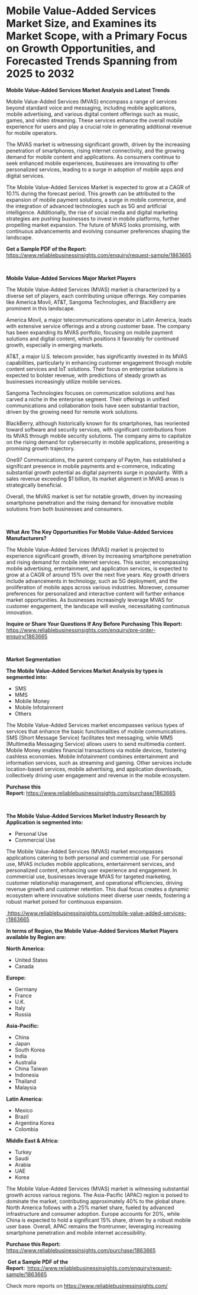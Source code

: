 <p><h1>Mobile Value-Added Services Market Size, and Examines its Market Scope, with a Primary Focus on Growth Opportunities, and Forecasted Trends Spanning from 2025 to 2032</h1></p><p><strong>Mobile Value-Added Services Market Analysis and Latest Trends</strong></p>
<p><p>Mobile Value-Added Services (MVAS) encompass a range of services beyond standard voice and messaging, including mobile applications, mobile advertising, and various digital content offerings such as music, games, and video streaming. These services enhance the overall mobile experience for users and play a crucial role in generating additional revenue for mobile operators.</p><p>The MVAS market is witnessing significant growth, driven by the increasing penetration of smartphones, rising internet connectivity, and the growing demand for mobile content and applications. As consumers continue to seek enhanced mobile experiences, businesses are innovating to offer personalized services, leading to a surge in adoption of mobile apps and digital services.</p><p>The Mobile Value-Added Services Market is expected to grow at a CAGR of 10.1% during the forecast period. This growth can be attributed to the expansion of mobile payment solutions, a surge in mobile commerce, and the integration of advanced technologies such as 5G and artificial intelligence. Additionally, the rise of social media and digital marketing strategies are pushing businesses to invest in mobile platforms, further propelling market expansion. The future of MVAS looks promising, with continuous advancements and evolving consumer preferences shaping the landscape.</p></p>
<p><strong>Get a Sample PDF of the Report:&nbsp;</strong> <a href="https://www.reliablebusinessinsights.com/enquiry/request-sample/1863665?utm_campaign=2633&utm_medium=2&utm_source=Github&utm_content=ia&utm_term=27032025&utm_id=mobile-value-added-services">https://www.reliablebusinessinsights.com/enquiry/request-sample/1863665</a></p>
<p>&nbsp;</p>
<p><strong>Mobile Value-Added Services Major Market Players</strong></p>
<p><p>The Mobile Value-Added Services (MVAS) market is characterized by a diverse set of players, each contributing unique offerings. Key companies like America Movil, AT&T, Sangoma Technologies, and BlackBerry are prominent in this landscape. </p><p>America Movil, a major telecommunications operator in Latin America, leads with extensive service offerings and a strong customer base. The company has been expanding its MVAS portfolio, focusing on mobile payment solutions and digital content, which positions it favorably for continued growth, especially in emerging markets.</p><p>AT&T, a major U.S. telecom provider, has significantly invested in its MVAS capabilities, particularly in enhancing customer engagement through mobile content services and IoT solutions. Their focus on enterprise solutions is expected to bolster revenue, with predictions of steady growth as businesses increasingly utilize mobile services.</p><p>Sangoma Technologies focuses on communication solutions and has carved a niche in the enterprise segment. Their offerings in unified communications and collaboration tools have seen substantial traction, driven by the growing need for remote work solutions.</p><p>BlackBerry, although historically known for its smartphones, has reoriented toward software and security services, with significant contributions from its MVAS through mobile security solutions. The company aims to capitalize on the rising demand for cybersecurity in mobile applications, presenting a promising growth trajectory.</p><p>One97 Communications, the parent company of Paytm, has established a significant presence in mobile payments and e-commerce, indicating substantial growth potential as digital payments surge in popularity. With a sales revenue exceeding $1 billion, its market alignment in MVAS areas is strategically beneficial.</p><p>Overall, the MVAS market is set for notable growth, driven by increasing smartphone penetration and the rising demand for innovative mobile solutions from both businesses and consumers.</p></p>
<p>&nbsp;</p>
<p><strong>What Are The Key Opportunities For Mobile Value-Added Services Manufacturers?</strong></p>
<p><p>The Mobile Value-Added Services (MVAS) market is projected to experience significant growth, driven by increasing smartphone penetration and rising demand for mobile internet services. This sector, encompassing mobile advertising, entertainment, and application services, is expected to grow at a CAGR of around 15% over the next five years. Key growth drivers include advancements in technology, such as 5G deployment, and the proliferation of mobile apps across various industries. Moreover, consumer preferences for personalized and interactive content will further enhance market opportunities. As businesses increasingly leverage MVAS for customer engagement, the landscape will evolve, necessitating continuous innovation.</p></p>
<p><strong>Inquire or Share Your Questions If Any Before Purchasing This Report:</strong> <a href="https://www.reliablebusinessinsights.com/enquiry/pre-order-enquiry/1863665?utm_campaign=2633&utm_medium=2&utm_source=Github&utm_content=ia&utm_term=27032025&utm_id=mobile-value-added-services">https://www.reliablebusinessinsights.com/enquiry/pre-order-enquiry/1863665</a></p>
<p>&nbsp;</p>
<p><strong>Market Segmentation</strong></p>
<p><strong>The Mobile Value-Added Services Market Analysis by types is segmented into:</strong></p>
<p><ul><li>SMS</li><li>MMS</li><li>Mobile Money</li><li>Mobile Infotainment</li><li>Others</li></ul></p>
<p><p>The Mobile Value-Added Services market encompasses various types of services that enhance the basic functionalities of mobile communications. SMS (Short Message Service) facilitates text messaging, while MMS (Multimedia Messaging Service) allows users to send multimedia content. Mobile Money enables financial transactions via mobile devices, fostering cashless economies. Mobile Infotainment combines entertainment and information services, such as streaming and gaming. Other services include location-based services, mobile advertising, and application downloads, collectively driving user engagement and revenue in the mobile ecosystem.</p></p>
<p><strong>Purchase this Report:&nbsp;</strong><a href="https://www.reliablebusinessinsights.com/purchase/1863665?utm_campaign=2633&utm_medium=2&utm_source=Github&utm_content=ia&utm_term=27032025&utm_id=mobile-value-added-services">https://www.reliablebusinessinsights.com/purchase/1863665</a></p>
<p>&nbsp;</p>
<p><strong>The Mobile Value-Added Services Market Industry Research by Application is segmented into:</strong></p>
<p><ul><li>Personal Use</li><li>Commercial Use</li></ul></p>
<p><p>The Mobile Value-Added Services (MVAS) market encompasses applications catering to both personal and commercial use. For personal use, MVAS includes mobile applications, entertainment services, and personalized content, enhancing user experience and engagement. In commercial use, businesses leverage MVAS for targeted marketing, customer relationship management, and operational efficiencies, driving revenue growth and customer retention. This dual focus creates a dynamic ecosystem where innovative solutions meet diverse user needs, fostering a robust market poised for continuous expansion.</p></p>
<p><a href="https://www.reliablebusinessinsights.com/mobile-value-added-services-r1863665?utm_campaign=2633&utm_medium=2&utm_source=Github&utm_content=ia&utm_term=27032025&utm_id=mobile-value-added-services">&nbsp;https://www.reliablebusinessinsights.com/mobile-value-added-services-r1863665</a></p>
<p><strong>In terms of Region, the Mobile Value-Added Services Market Players available by Region are:</strong></p>
<p>
    <p> <strong> North America: </strong>
        <ul>
            <li>United States</li>
            <li>Canada</li>
        </ul>
        </p> 
    <p> <strong> Europe: </strong>
        <ul>
            <li>Germany</li>
            <li>France</li>
            <li>U.K.</li>
            <li>Italy</li>
            <li>Russia</li>
        </ul>
        </p> 
    <p> <strong> Asia-Pacific: </strong>
        <ul>
            <li>China</li>
            <li>Japan</li>
            <li>South Korea</li>
            <li>India</li>
            <li>Australia</li>
            <li>China Taiwan</li>
            <li>Indonesia</li>
            <li>Thailand</li>
            <li>Malaysia</li>
        </ul>
        </p> 
    <p> <strong> Latin America: </strong>
        <ul>
            <li>Mexico</li>
            <li>Brazil</li>
            <li>Argentina Korea</li>
            <li>Colombia</li>
        </ul>
        </p> 
    <p> <strong> Middle East & Africa: </strong>
        <ul>
            <li>Turkey</li>
            <li>Saudi</li>
            <li>Arabia</li>
            <li>UAE</li>
            <li>Korea</li>
        </ul>
    </p>
    </p>
<p><p>The Mobile Value-Added Services (MVAS) market is witnessing substantial growth across various regions. The Asia-Pacific (APAC) region is poised to dominate the market, contributing approximately 40% to the global share. North America follows with a 25% market share, fueled by advanced infrastructure and consumer adoption. Europe accounts for 20%, while China is expected to hold a significant 15% share, driven by a robust mobile user base. Overall, APAC remains the frontrunner, leveraging increasing smartphone penetration and mobile internet accessibility.</p></p>
<p><strong>Purchase this Report: </strong><a href="https://www.reliablebusinessinsights.com/purchase/1863665?utm_campaign=2633&utm_medium=2&utm_source=Github&utm_content=ia&utm_term=27032025&utm_id=mobile-value-added-services">https://www.reliablebusinessinsights.com/purchase/1863665</a></p>
<p>&nbsp;<strong>Get a Sample PDF of the Report:&nbsp;&nbsp;</strong><a href="https://www.reliablebusinessinsights.com/enquiry/request-sample/1863665?utm_campaign=2633&utm_medium=2&utm_source=Github&utm_content=ia&utm_term=27032025&utm_id=mobile-value-added-services">https://www.reliablebusinessinsights.com/enquiry/request-sample/1863665</a></p>
<p><strong></strong></p>
<p>Check more reports on <a href="https://www.reliablebusinessinsights.com/?utm_campaign=2633&utm_medium=2&utm_source=Github&utm_content=ia&utm_term=27032025&utm_id=mobile-value-added-services">https://www.reliablebusinessinsights.com/</a></p>